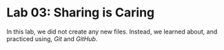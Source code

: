 # Lab 03: Sharing is Caring

In this lab, we did not create any new files.
Instead, we learned about, and practiced using,
*Git* and *GitHub*.